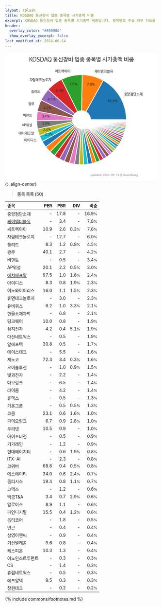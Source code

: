 ```yaml
---
layout: splash
title: KOSDAQ 통신장비 업종 종목별 시가총액 비중
excerpt: KOSDAQ 통신장비 업종 종목별 시가총액 비중입니다. 종목별로 주요 재무 지표를 함께 표시합니다.
header:
  overlay_color: "#800000"
  show_overlay_excerpt: false
last_modified_at: 2024-06-14
---
```



![KOSDAQ 통신장비 업종 종목별 시가총액 비중](/stats/sector/images/kosdaq_업종_통신장비_종목.png){: .align-center}


> **종목 목록 (50)**<a id="list"></a>

| **종목** | **PER** | **PBR** | **DIV** | **비중** |
| :------- | ------: | ------: | ------: | -------: |
| 중앙첨단소재 | - | 17.8 | - | 16.9<small>%</small> |
| [케이엠더블유](/032500/) | - | 3.4 | - | 7.8<small>%</small> |
| 쎄트렉아이 | 10.9 | 2.6 | 0.3<small>%</small> | 7.6<small>%</small> |
| 자람테크놀로지 | - | 12.7 | - | 6.0<small>%</small> |
| 쏠리드 | 8.3 | 1.2 | 0.9<small>%</small> | 4.5<small>%</small> |
| 광무 | 40.1 | 2.7 | - | 4.2<small>%</small> |
| 비덴트 | - | 0.5 | - | 3.4<small>%</small> |
| AP위성 | 20.1 | 2.2 | 0.5<small>%</small> | 3.0<small>%</small> |
| [에치에프알](/230240/) | 97.5 | 1.0 | 1.6<small>%</small> | 2.4<small>%</small> |
| 아이디스 | 8.3 | 0.8 | 1.9<small>%</small> | 2.3<small>%</small> |
| 이노와이어리스 | 16.0 | 1.1 | 1.5<small>%</small> | 2.3<small>%</small> |
| 휴먼테크놀로지 | - | 3.0 | - | 2.3<small>%</small> |
| 유비쿼스 | 6.2 | 1.0 | 3.3<small>%</small> | 2.1<small>%</small> |
| 한울소재과학 | - | 6.8 | - | 2.1<small>%</small> |
| 팅크웨어 | 10.0 | 0.8 | - | 1.9<small>%</small> |
| 삼지전자 | 4.2 | 0.4 | 5.1<small>%</small> | 1.9<small>%</small> |
| 다산네트웍스 | - | 0.5 | - | 1.9<small>%</small> |
| 알에프텍 | 30.8 | 0.5 | - | 1.7<small>%</small> |
| 에이스테크 | - | 5.5 | - | 1.6<small>%</small> |
| 제노코 | 72.3 | 3.4 | 0.3<small>%</small> | 1.6<small>%</small> |
| 오이솔루션 | - | 1.0 | 0.9<small>%</small> | 1.5<small>%</small> |
| 빛과전자 | - | 2.2 | - | 1.4<small>%</small> |
| 다보링크 | - | 6.5 | - | 1.4<small>%</small> |
| 라이콤 | - | 4.2 | - | 1.4<small>%</small> |
| 휴맥스 | - | 0.5 | - | 1.3<small>%</small> |
| 가온그룹 | - | 0.5 | 0.5<small>%</small> | 1.3<small>%</small> |
| 코콤 | 23.1 | 0.6 | 1.6<small>%</small> | 1.0<small>%</small> |
| 파이오링크 | 6.7 | 0.9 | 2.8<small>%</small> | 1.0<small>%</small> |
| 우리넷 | 10.5 | 0.9 | - | 1.0<small>%</small> |
| 아이즈비전 | - | 0.5 | - | 0.9<small>%</small> |
| 기가레인 | - | 1.2 | - | 0.9<small>%</small> |
| 현대에이치티 | - | 0.6 | 1.9<small>%</small> | 0.8<small>%</small> |
| ITX-AI | - | 2.3 | - | 0.8<small>%</small> |
| 코위버 | 68.6 | 0.4 | 0.5<small>%</small> | 0.8<small>%</small> |
| 에스에이티 | 34.0 | 0.6 | 2.4<small>%</small> | 0.7<small>%</small> |
| 옵티시스 | 19.4 | 0.8 | 1.1<small>%</small> | 0.7<small>%</small> |
| 코맥스 | - | 1.2 | - | 0.6<small>%</small> |
| 백금T&A | 3.4 | 0.7 | 2.9<small>%</small> | 0.6<small>%</small> |
| 알로이스 | 8.9 | 1.1 | - | 0.6<small>%</small> |
| 파인디지털 | 15.5 | 0.4 | 1.2<small>%</small> | 0.6<small>%</small> |
| 옵티코어 | - | 1.8 | - | 0.5<small>%</small> |
| 인콘 | - | 0.4 | - | 0.4<small>%</small> |
| 삼영이엔씨 | - | 0.9 | - | 0.4<small>%</small> |
| 기산텔레콤 | 9.6 | 0.8 | - | 0.4<small>%</small> |
| 케스피온 | 10.3 | 1.3 | - | 0.4<small>%</small> |
| 이노인스트루먼트 | - | 0.3 | - | 0.3<small>%</small> |
| CS | - | 1.4 | - | 0.3<small>%</small> |
| 휴림네트웍스 | - | 0.5 | - | 0.3<small>%</small> |
| 에프알텍 | 9.5 | 0.3 | - | 0.3<small>%</small> |
| 장원테크 | - | 0.2 | - | 0.2<small>%</small> |

{% include commons/footnotes.md %}